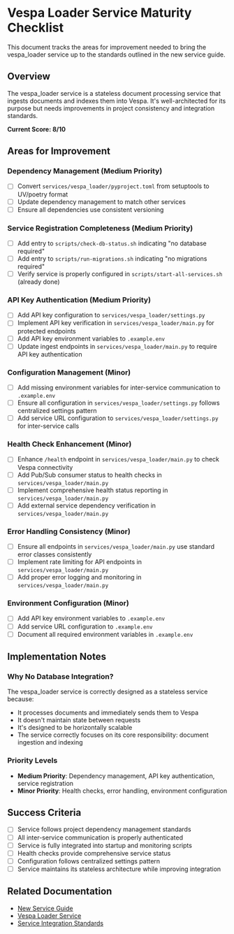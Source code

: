# Vespa Loader Service Maturity Checklist

This document tracks the areas for improvement needed to bring the vespa_loader service up to the standards outlined in the new service guide.

## Overview

The vespa_loader service is a stateless document processing service that ingests documents and indexes them into Vespa. It's well-architected for its purpose but needs improvements in project consistency and integration standards.

**Current Score: 8/10**

## Areas for Improvement

### Dependency Management (Medium Priority)
- [ ] Convert `services/vespa_loader/pyproject.toml` from setuptools to UV/poetry format
- [ ] Update dependency management to match other services
- [ ] Ensure all dependencies use consistent versioning

### Service Registration Completeness (Medium Priority)
- [ ] Add entry to `scripts/check-db-status.sh` indicating "no database required"
- [ ] Add entry to `scripts/run-migrations.sh` indicating "no migrations required"
- [ ] Verify service is properly configured in `scripts/start-all-services.sh` (already done)

### API Key Authentication (Medium Priority)
- [ ] Add API key configuration to `services/vespa_loader/settings.py`
- [ ] Implement API key verification in `services/vespa_loader/main.py` for protected endpoints
- [ ] Add API key environment variables to `.example.env`
- [ ] Update ingest endpoints in `services/vespa_loader/main.py` to require API key authentication

### Configuration Management (Minor)
- [ ] Add missing environment variables for inter-service communication to `.example.env`
- [ ] Ensure all configuration in `services/vespa_loader/settings.py` follows centralized settings pattern
- [ ] Add service URL configuration to `services/vespa_loader/settings.py` for inter-service calls

### Health Check Enhancement (Minor)
- [ ] Enhance `/health` endpoint in `services/vespa_loader/main.py` to check Vespa connectivity
- [ ] Add Pub/Sub consumer status to health checks in `services/vespa_loader/main.py`
- [ ] Implement comprehensive health status reporting in `services/vespa_loader/main.py`
- [ ] Add external service dependency verification in `services/vespa_loader/main.py`

### Error Handling Consistency (Minor)
- [ ] Ensure all endpoints in `services/vespa_loader/main.py` use standard error classes consistently
- [ ] Implement rate limiting for API endpoints in `services/vespa_loader/main.py`
- [ ] Add proper error logging and monitoring in `services/vespa_loader/main.py`

### Environment Configuration (Minor)
- [ ] Add API key environment variables to `.example.env`
- [ ] Add service URL configuration to `.example.env`
- [ ] Document all required environment variables in `.example.env`

## Implementation Notes

### Why No Database Integration?
The vespa_loader service is correctly designed as a stateless service because:
- It processes documents and immediately sends them to Vespa
- It doesn't maintain state between requests
- It's designed to be horizontally scalable
- The service correctly focuses on its core responsibility: document ingestion and indexing

### Priority Levels
- **Medium Priority**: Dependency management, API key authentication, service registration
- **Minor Priority**: Health checks, error handling, environment configuration

## Success Criteria

- [ ] Service follows project dependency management standards
- [ ] All inter-service communication is properly authenticated
- [ ] Service is fully integrated into startup and monitoring scripts
- [ ] Health checks provide comprehensive service status
- [ ] Configuration follows centralized settings pattern
- [ ] Service maintains its stateless architecture while improving integration

## Related Documentation

- [New Service Guide](../documentation/new-service-guide.md)
- [Vespa Loader Service](../services/vespa_loader/)
- [Service Integration Standards](../documentation/backend-architecture.md)
